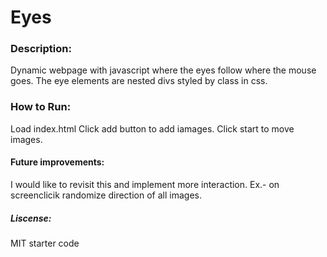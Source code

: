 # Eyes
### Description:
Dynamic webpage with javascript where the eyes follow where the mouse goes.
The eye elements are nested divs styled by class in css. 
### How to Run:
Load index.html
Click add button to add iamages.
Click start to move images.
#### Future improvements:
I would like to revisit this and implement more interaction. 
Ex.- on screenclicik randomize direction of all images.
##### Liscense:
MIT starter code